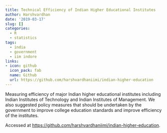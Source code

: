 ```yaml
---
title: Technical Efficiency of Indian Higher Educational Institutes
author: Harshvardhan
date: '2019-03-17'
slug: []
categories:
  - R
  - statistics
tags:
  - india
  - government
  - iim indore
links:
- icon: github
  icon_pack: fab
  name: Github
  url: https://github.com/harshvardhaniimi/indian-higher-education
---
```


Measuring efficiency of major Indian higher educational institutes including Indian Institutes of Technology and Indian Institutes of Management. We also suggested policy measures that should be undertaken by the government to improve college education standards and improve efficiency of the institutes.

Accessed at https://github.com/harshvardhaniimi/indian-higher-education.
